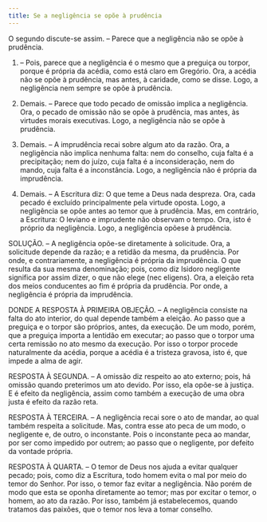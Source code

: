```yaml
---
title: Se a negligência se opõe à prudência
---
```


O segundo discute-se assim. – Parece que a negligência não se opõe à prudência.  

1. – Pois, parece que a negligência é o mesmo que a preguiça ou torpor, porque é própria da acédia, como está claro em Gregório. Ora, a acédia não se opõe à prudência, mas antes, à caridade, como se disse. Logo, a negligência nem sempre se opõe à prudência.  

2. Demais. – Parece que todo pecado de omissão implica a negligência. Ora, o pecado de omissão não se opõe à prudência, mas antes, às virtudes morais executivas. Logo, a negligência não se opõe à prudência.  

3. Demais. – A imprudência recai sobre algum ato da razão. Ora, a negligência não implica nenhuma falta: nem do conselho, cuja falta é a precipitação; nem do juízo, cuja falta é a inconsideração, nem do mando, cuja falta é a inconstância. Logo, a negligência não é própria da imprudência.  

4. Demais. – A Escritura diz: O que teme a Deus nada despreza. Ora, cada pecado é excluído principalmente pela virtude oposta. Logo, a negligência se opõe antes ao temor que à prudência.  Mas, em contrário, a Escritura: O leviano e imprudente não observam o tempo. Ora, isto é próprio da negligência. Logo, a negligência opõese à prudência.  

SOLUÇÃO. – A negligência opõe-se diretamente à solicitude. Ora, a solicitude depende da razão; e a retidão da mesma, da prudência. Por onde, e contrariamente, a negligência é própria da imprudência. O que resulta da sua mesma denominação; pois, como diz Isidoro negligente significa por assim dizer, o que não elege (nec eligens). Ora, a eleição reta dos meios conducentes ao fim é própria da prudência. Por onde, a negligência é própria da imprudência.  

DONDE A RESPOSTA À PRIMEIRA OBJEÇÃO. – A negligência consiste na falta do ato interior, do qual depende também a eleição. Ao passo que a preguiça e o torpor são próprios, antes, da execução. De um modo, porém, que a preguiça importa a lentidão em executar; ao passo que o torpor uma certa remissão no ato mesmo da execução. Por isso o torpor procede naturalmente da acédia, porque a acédia é a tristeza gravosa, isto é, que impede a alma de agir.  

RESPOSTA À SEGUNDA. – A omissão diz respeito ao ato externo; pois, há omissão quando preterimos um ato devido. Por isso, ela opõe-se à justiça. E é efeito da negligência, assim como também a execução de uma obra justa é efeito da razão reta.  

RESPOSTA À TERCEIRA. – A negligência recai sore o ato de mandar, ao qual também respeita a solicitude. Mas, contra esse ato peca de um modo, o negligente e, de outro, o inconstante. Pois o inconstante peca ao mandar, por ser como impedido por outrem; ao passo que o negligente, por defeito da vontade própria.  

RESPOSTA À QUARTA. – O temor de Deus nos ajuda a evitar qualquer pecado; pois, como diz a Escritura, todo homem evita o mal por meio do temor do Senhor. Por isso, o temor faz evitar a negligência. Não porém de modo que esta se oponha diretamente ao temor; mas por excitar o temor, o homem, ao ato da razão. Por isso, também já estabelecemos, quando tratamos das paixões, que o temor nos leva a tomar conselho.